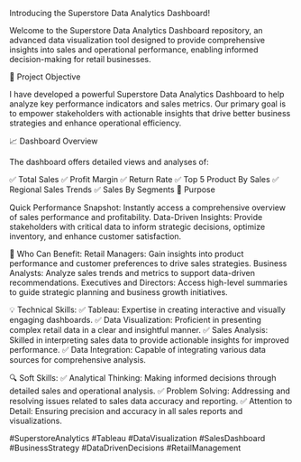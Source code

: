 Introducing the Superstore Data Analytics Dashboard!

Welcome to the Superstore Data Analytics Dashboard repository, an advanced data visualization tool designed to provide comprehensive insights into sales and operational performance, enabling informed decision-making for retail businesses.

🌟 Project Objective

I have developed a powerful Superstore Data Analytics Dashboard to help analyze key performance indicators and sales metrics. Our primary goal is to empower stakeholders with actionable insights that drive better business strategies and enhance operational efficiency.

📈 Dashboard Overview

The dashboard offers detailed views and analyses of:

✅ Total Sales
✅ Profit Margin
✅ Return Rate
✅ Top 5 Product By Sales
✅ Regional Sales Trends
✅ Sales By Segments
🎯 Purpose

Quick Performance Snapshot: Instantly access a comprehensive overview of sales performance and profitability.
Data-Driven Insights: Provide stakeholders with critical data to inform strategic decisions, optimize inventory, and enhance customer satisfaction.

👥 Who Can Benefit:
Retail Managers: Gain insights into product performance and customer preferences to drive sales strategies.
Business Analysts: Analyze sales trends and metrics to support data-driven recommendations.
Executives and Directors: Access high-level summaries to guide strategic planning and business growth initiatives.

💡 Technical Skills:
✅ Tableau: Expertise in creating interactive and visually engaging dashboards.
✅ Data Visualization: Proficient in presenting complex retail data in a clear and insightful manner.
✅ Sales Analysis: Skilled in interpreting sales data to provide actionable insights for improved performance.
✅ Data Integration: Capable of integrating various data sources for comprehensive analysis.

🔍 Soft Skills:
✅ Analytical Thinking: Making informed decisions through detailed sales and operational analysis.
✅ Problem Solving: Addressing and resolving issues related to sales data accuracy and reporting.
✅ Attention to Detail: Ensuring precision and accuracy in all sales reports and visualizations.

#SuperstoreAnalytics #Tableau #DataVisualization #SalesDashboard #BusinessStrategy #DataDrivenDecisions #RetailManagement

